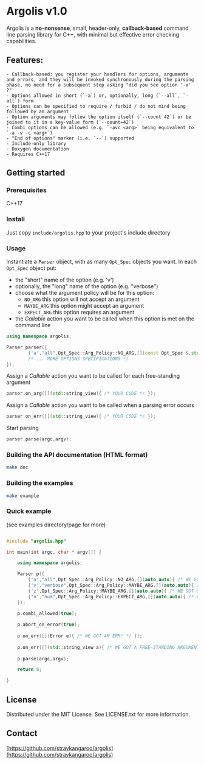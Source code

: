 # Argolis v1.0

Argolis is a __no-nonsense__, small, header-only, __callback-based__ command line parsing library for C++, with minimal but effective error checking capabilities.


## Features:
    - Callback-based: you register your handlers for options, arguments and errors, and they will be invoked synchronously during the parsing phase, no need for a subsequent step asking "did you see option '-x' ?"
    - Options allowed in short (`-a`) or, optionally, long (`--all`, `-all`) form
    - Options can be specified to require / forbid / do not mind being followed by an argument
    - Option arguments may follow the option itself (`--count 42`) or be joined to it in a key-value form (`--count=42`)
    - Combi options can be allowed (e.g. `-avc <arg>` being equivalent to `-a -v -c <arg>`)
    - "End of options" marker (i.e. `--`) supported
    - Include-only library
    - Doxygen documentation
    - Requires C++17


## Getting started

### Prerequisites

C++17


### Install

Just copy ```include/argolis.hpp``` to your project's include directory


### Usage

Instantiate a ```Parser``` object, with as many ```Opt_Spec``` objects you want. In each ```Opt_Spec``` object put:
- the "short" name of the option (e.g. 'v')
- optionally, the "long" name of the option (e.g. "verbose")
- choose  what the argument policy will be for this option:
    - ```NO_ARG``` this option will not accept an argument
    - ```MAYBE_ARG``` this option might accept an argument
    - ```EXPECT_ARG``` this option requires an argument
- the *Callable* action you want to be called when this option is met on the command line

```cpp
using namespace argolis;

Parser parser({
        {'a',"all",Opt_Spec::Arg_Policy::NO_ARG,[](const Opt_Spec &,std::optional<std::string_view>){ /* YOUR CODE HANDLING OPTION "-a" */}}
        /* ... MORE OPTIONS SPECIFICATIONS */
});
```

Assign a *Callable* action you want to be called for each free-standing argument
```cpp
parser.on_arg([](std::string_view){ /* YOUR CODE */ });
```

Assign a *Callable* action you want to be called when a parsing error occurs
```cpp
parser.on_err([](std::string_view){ /* YOUR CODE */ });
```

Start parsing
```cpp
parser.parse(argc,argv);
```

### Building the API documentation (HTML format)

```sh
make doc
```


### Building the examples

```sh
make example
```


### Quick example
(see examples directory/page for more)

```cpp

#include "argolis.hpp"

int main(int argc, char * argv[]) {

    using namespace argolis;

    Parser p({
        {'a',"all",Opt_Spec::Arg_Policy::NO_ARG,[](auto,auto){ /* WE GOT OPTION "all" ! */}},
        {'v',"verbose",Opt_Spec::Arg_Policy::MAYBE_ARG,[](auto,auto){ /* WE GOT OPTION "verbose" ! */}},
        {'z',Opt_Spec::Arg_Policy::MAYBE_ARG,[](auto,auto){ /* WE GOT OPTION 'z' ! */}},
        {'n',"num",Opt_Spec::Arg_Policy::EXPECT_ARG,[](auto,auto){ /* WE GOT OPTION "num" ! */}}
    });

    p.combi_allowed(true);
    
    p.abort_on_error(true);
    
    p.on_err([](Error e){ /* WE GOT AN ERR! */ });
    
    p.on_err([](std::string_view a){ /* WE GOT A FREE-STANDING ARGUMENT! */ });
    
    p.parse(argc,argv);

    return 0;

}

```


## License

Distributed under the MIT License. See LICENSE.txt for more information.


## Contact

[https://github.com/straykangaroo/argolis](https://github.com/straykangaroo/argolis)
